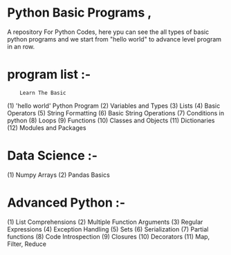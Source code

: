 # Python Basic Programs , 
A repository For Python Codes, here ypu can see the all types of basic python programs and we start from "hello world" to advance level program in an row. 

# program list :- 
        Learn The Basic 

(1)  'hello world' Python Program 
(2)  Variables and Types
(3)  Lists 
(4)  Basic Operators 
(5)  String Formatting 
(6)  Basic String Operations 
(7)  Conditions in python 
(8)  Loops
(9)  Functions
(10) Classes and Objects
(11) Dictionaries
(12) Modules and Packages


# Data Science :-

(1) Numpy Arrays
(2) Pandas Basics

# Advanced Python :- 

(1) List Comprehensions
(2) Multiple Function Arguments
(3) Regular Expressions
(4) Exception Handling
(5) Sets
(6) Serialization
(7) Partial functions
(8) Code Introspection
(9) Closures
(10) Decorators
(11) Map, Filter, Reduce




